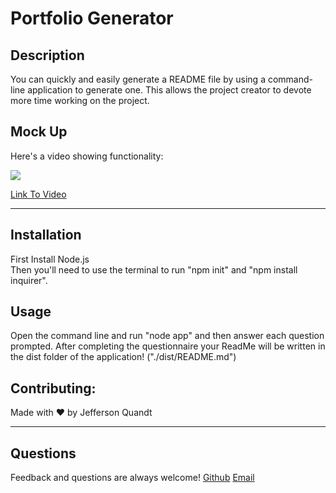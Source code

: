 
# Portfolio Generator

## Description
You can quickly and easily generate a README file by using a command-line application to generate one. This allows the project creator to devote more time working on the project.


## Mock Up
Here's a video showing functionality:

<img src = "utils/mock-up.gif">

[Link To Video](https://drive.google.com/file/d/1ahd6QcuB7Rs9CW39wbv26LdNGl30WCad/view)



----
## Installation
First Install Node.js <br>
Then you'll need to use the terminal to run "npm init" and "npm install inquirer".

## Usage
Open the command line and run "node app" and then answer each question prompted. After completing the questionnaire your ReadMe will be written in the dist folder of the application! ("./dist/README.md")

## Contributing:
Made with ❤️ by Jefferson Quandt

----
## Questions
Feedback and questions are always welcome!
[Github](https://github.com/jefid)
[Email](mailto:jquandt411@gmail.com)